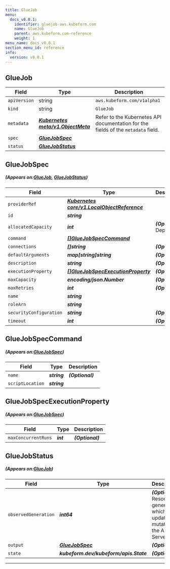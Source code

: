 ```yaml
---
title: GlueJob
menu:
  docs_v0.0.1:
    identifier: gluejob-aws.kubeform.com
    name: GlueJob
    parent: aws.kubeform.com-reference
    weight: 1
menu_name: docs_v0.0.1
section_menu_id: reference
info:
  version: v0.0.1
---
```


## GlueJob
| Field | Type | Description |
| ------ | ----- | ----------- |
| `apiVersion` | string | `aws.kubeform.com/v1alpha1` |
|    `kind` | string | `GlueJob` |
| `metadata` | ***[Kubernetes meta/v1.ObjectMeta](https://kubernetes.io/docs/reference/generated/kubernetes-api/v1.13/#objectmeta-v1-meta)***|Refer to the Kubernetes API documentation for the fields of the `metadata` field.|
| `spec` | ***[GlueJobSpec](#GlueJobSpec)***||
| `status` | ***[GlueJobStatus](#GlueJobStatus)***||
## GlueJobSpec
##### (Appears on:[GlueJob](#GlueJob), [GlueJobStatus](#GlueJobStatus))
| Field | Type | Description |
| ------ | ----- | ----------- |
| `providerRef` | ***[Kubernetes core/v1.LocalObjectReference](https://kubernetes.io/docs/reference/generated/kubernetes-api/v1.13/#localobjectreference-v1-core)***||
| `id` | ***string***||
| `allocatedCapacity` | ***int***| ***(Optional)*** Deprecated|
| `command` | ***[[]GlueJobSpecCommand](#GlueJobSpecCommand)***||
| `connections` | ***[]string***| ***(Optional)*** |
| `defaultArguments` | ***map[string]string***| ***(Optional)*** |
| `description` | ***string***| ***(Optional)*** |
| `executionProperty` | ***[[]GlueJobSpecExecutionProperty](#GlueJobSpecExecutionProperty)***| ***(Optional)*** |
| `maxCapacity` | ***encoding/json.Number***| ***(Optional)*** |
| `maxRetries` | ***int***| ***(Optional)*** |
| `name` | ***string***||
| `roleArn` | ***string***||
| `securityConfiguration` | ***string***| ***(Optional)*** |
| `timeout` | ***int***| ***(Optional)*** |
## GlueJobSpecCommand
##### (Appears on:[GlueJobSpec](#GlueJobSpec))
| Field | Type | Description |
| ------ | ----- | ----------- |
| `name` | ***string***| ***(Optional)*** |
| `scriptLocation` | ***string***||
## GlueJobSpecExecutionProperty
##### (Appears on:[GlueJobSpec](#GlueJobSpec))
| Field | Type | Description |
| ------ | ----- | ----------- |
| `maxConcurrentRuns` | ***int***| ***(Optional)*** |
## GlueJobStatus
##### (Appears on:[GlueJob](#GlueJob))
| Field | Type | Description |
| ------ | ----- | ----------- |
| `observedGeneration` | ***int64***| ***(Optional)*** Resource generation, which is updated on mutation by the API Server.|
| `output` | ***[GlueJobSpec](#GlueJobSpec)***| ***(Optional)*** |
| `state` | ***kubeform.dev/kubeform/apis.State***| ***(Optional)*** |
---

